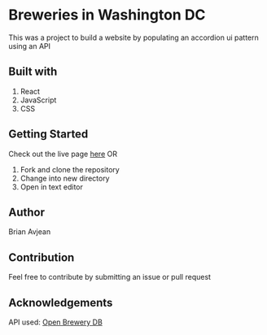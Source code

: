 # Breweries in Washington DC

This was a project to build a website by populating an accordion ui pattern using an API

## Built with

1. React
2. JavaScript
2. CSS

## Getting Started

Check out the live page [here](https://bavjean-react-api-ui-pattern.netlify.app/) OR
1. Fork and clone the repository
2. Change into new directory
3. Open in text editor

## Author

Brian Avjean

## Contribution

Feel free to contribute by submitting an issue or pull request

## Acknowledgements

API used: [Open Brewery DB](https://www.openbrewerydb.org/)
